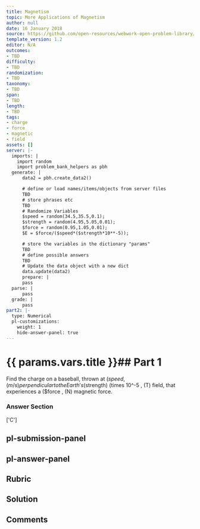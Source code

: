 ```yaml
---
title: Magnetism
topic: More Applications of Magnetism
author: null
date: 16 January 2018
source: https://github.com/open-resources/webwork-open-problem-library/tree/master/Contrib/BrockPhysics/College_Physics_Urone/22.Magnetism/22-11.More_Applications_of_Magnetism/NU_U17_22_11_028.pg
template_version: 1.2
editor: N/A
outcomes:
- TBD
difficulty:
- TBD
randomization:
- TBD
taxonomy:
- TBD
span:
- TBD
length:
- TBD
tags:
- charge
- force
- magnetic
- field
assets: []
server: |-
  imports: |
    import random
    import problem_bank_helpers as pbh
  generate: |
      data2 = pbh.create_data2()

      # define or load names/items/objects from server files
      TBD
      # store phrases etc
      TBD
      # Randomize Variables
      $speed = random(34.5,35.5,0.1);
      $strength = random(4.95,5.05,0.01);
      $force = random(0.95,1.05,0.01);
      $E = $force/($speed*($strength*10**-5));

      # store the variables in the dictionary "params"
      TBD
      # define possible answers
      TBD
      # Update the data object with a new dict
      data.update(data2)
      prepare: |
      pass
  parse: |
      pass
  grade: |
      pass
part2: |-
  type: Numerical
  pl-customizations:
    weight: 1
    hide-answer-panel: true
---
```


# {{ params.vars.title }}## Part 1 
Find the charge on a baseball, thrown at ($speed , (m/s) perpendicular to the Earth's ($strength) (times 10^-5 , (T) field, that experiences a ($force , (N) magnetic force. 


### Answer Section 
['C']

## pl-submission-panel 


## pl-answer-panel 


## Rubric 


## Solution 


## Comments 


